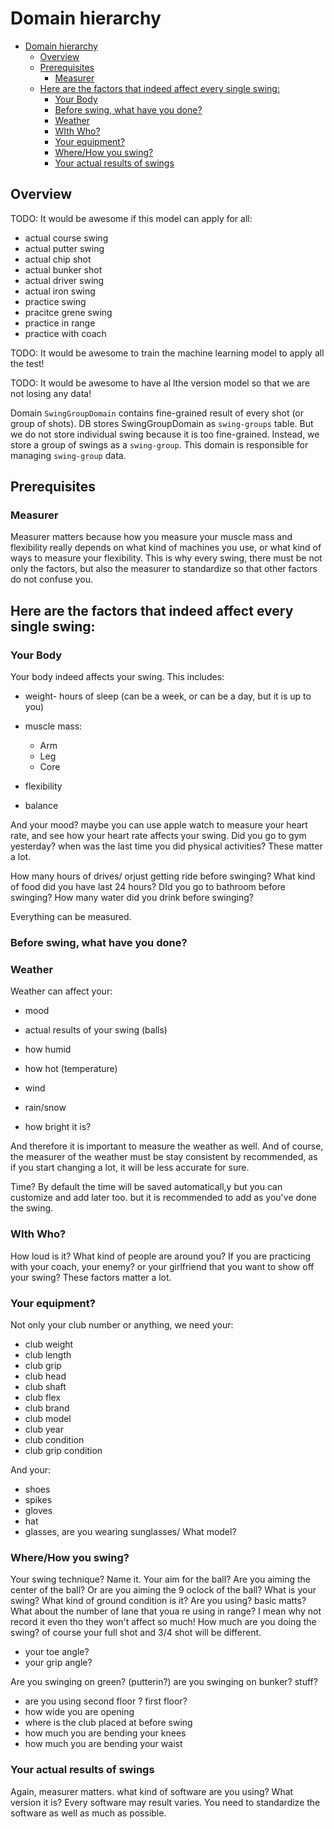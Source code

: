 # Domain hierarchy

<!-- TOC -->

- [Domain hierarchy](#domain-hierarchy)
  - [Overview](#overview)
  - [Prerequisites](#prerequisites)
    - [Measurer](#measurer)
  - [Here are the factors that indeed affect every single swing:](#here-are-the-factors-that-indeed-affect-every-single-swing)
    - [Your Body](#your-body)
    - [Before swing, what have you done?](#before-swing-what-have-you-done)
    - [Weather](#weather)
    - [WIth Who?](#with-who)
    - [Your equipment?](#your-equipment)
    - [Where/How you swing?](#wherehow-you-swing)
    - [Your actual results of swings](#your-actual-results-of-swings)

<!-- /TOC -->

## Overview

TODO: It would be awesome if this model can apply for all:
- actual course swing
- actual putter swing
- actual chip shot
- actual bunker shot
- actual driver swing
- actual iron swing
- practice swing
- pracitce grene swing
- practice in range
- practice with coach

TODO: It would be awesome to train the machine learning model to apply all the test!

 TODO: It would be awesome to have al lthe version model so that we are not losing any data!

Domain `SwingGroupDomain` contains fine-grained result of every shot (or group of shots). DB stores SwingGroupDomain as `swing-groups` table. But we do not store individual swing because it is too fine-grained. Instead, we store a group of swings as a `swing-group`. This domain is responsible for managing `swing-group` data.

## Prerequisites
### Measurer
Measurer matters because how you measure your muscle mass and flexibility really depends on what kind of machines you use, or what kind of ways to measure your flexibility. This is why every swing, there must be not only the factors, but also the measurer to standardize so that other factors do not confuse you.

## Here are the factors that indeed affect every single swing:

### Your Body
Your body indeed affects your swing. This includes:

- weight- hours of sleep (can be a week, or can be a day, but it is up to you)

- muscle mass:
  - Arm
  - Leg
  - Core
- flexibility
- balance

And your mood? maybe you can use apple watch to measure your heart rate, and see how your heart rate affects your swing.
Did you go to gym yesterday? when was the last time you did physical activities? These matter a lot.

How many hours of drives/ orjust getting ride before swinging? 
What kind of food did you have last 24 hours?
DId you go to bathroom before swinging?
How many water did you drink before swinging?

Everything can be measured.


### Before swing, what have you done?


### Weather
Weather can affect your:
- mood
- actual results of your swing (balls)

- how humid
- how hot (temperature)
- wind
- rain/snow
- how bright it is?

And therefore it is important to measure the weather as well.
And of course, the measurer of the weather must be stay consistent by recommended, as if you start changing a lot, it will be less accurate for sure.

Time? By default the time will be saved automaticall,y but you can customize and add later too. but it is recommended to add as you've done the swing.

### WIth Who?
How loud is it?
What kind of people are around you?
If you are practicing with your coach, your enemy? or your girlfriend that you want to show off your swing?
These factors matter a lot.


### Your equipment?
Not only your club number or anything, we need your:
- club weight
- club length
- club grip
- club head
- club shaft
- club flex
- club brand
- club model
- club year
- club condition
- club grip condition

And your:
- shoes
- spikes
- gloves
- hat
- glasses, are you wearing sunglasses/ What model?


### Where/How you swing?
Your swing technique? Name it.
Your aim for the ball? Are you aiming the center of the ball? Or are you aiming the 9 oclock of the ball? What is your swing?
What kind of ground condition is it? Are you using? basic matts?
What about the number of lane that youa re using in range? I mean why not record it even tho they won't affect so much!
How much are you doing the swing? of course your full shot and 3/4 shot will be different.

- your toe angle?
- your grip angle?


Are you swinging on green? (putterin?)
are you swinging on bunker? stuff?

- are you using second floor ? first floor?
- how wide you are opening
- where is the club placed at before swing
- how much you are bending your knees
- how much you are bending your waist

### Your actual results of swings
Again, measurer matters. what kind of software are you using? What version it is? Every software may result varies. You need to standardize the software as well as much as possible.